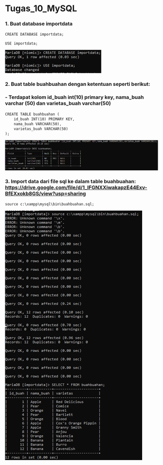 # Tugas_10_MySQL

### 1. Buat database **importdata**
```mysql
CREATE DATABASE importdata;
```

```mysql
USE importdata;
```

![Nomor1](Nomor1.PNG)

### 2. Buat table buahbuahan dengan ketentuan seperti berikut:
###   - Terdapat kolom id_buah int(10) primary key, nama_buah varchar (50) dan varietas_buah varchar(50)
```mysql
CREATE TABLE buahbuahan (
	id_buah INT(10) PRIMARY KEY,
	nama_buah VARCHAR(50),
	varietas_buah VARCHAR(50)
);
```

![Nomor2](Nomor2.PNG)

### 3. Import data dari file sql ke dalam table buahbuahan: https://drive.google.com/file/d/1_lFGNXXiwakapzE44Exv-BfEXxokb8GS/view?usp=sharing
```mysql
source c:\xampp\mysql\bin\buahbuahan.sql;
```

![Nomor3](Nomor3.PNG)
